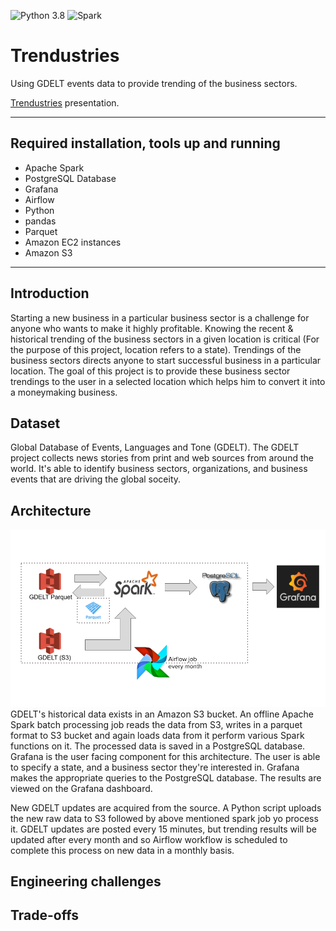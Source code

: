 ![Python 3.8](https://img.shields.io/badge/python-3.7-green.svg)
![Spark](https://img.shields.io/badge/Spark-2.4.5-green)

# Trendustries
Using GDELT events data to provide trending of the business sectors.


[Trendustries](https://docs.google.com/presentation/d/1Ac4zOok6FbNJ7UfcnFMbY5wfHUFLPWu_-mNgvXp4lzs/edit?usp=sharing) presentation.

<hr/>

## Required installation, tools up and running
- Apache Spark
- PostgreSQL Database
- Grafana
- Airflow
- Python
- pandas
- Parquet
- Amazon EC2 instances
- Amazon S3

<hr/>

## Introduction
Starting a new business in a particular business sector is a challenge for anyone who wants to make it highly profitable. Knowing the recent & historical trending of the business sectors in a given location is critical (For the purpose of this project, location refers to a state). Trendings of the business sectors directs anyone to start successful business in a particular location. The goal of this project is to provide these business sector trendings to the user in a selected location which helps him to convert it into a moneymaking business. 


## Dataset
Global Database of Events, Languages and Tone (GDELT).
The GDELT project collects news stories from print and web sources from around the world. It's able to identify business sectors, organizations, and business events that are driving the global soceity. 

## Architecture
![Image](img/pipeline_v2.png)
GDELT's historical data exists in an Amazon S3 bucket. An offline Apache Spark batch processing job reads the data from S3, writes in a parquet format to S3 bucket and again loads data from it perform various Spark functions on it. The processed data is saved in a PostgreSQL database. Grafana is the user facing component for this architecture. The user is able to specify a state, and a business sector they're interested in. Grafana makes the appropriate queries to the PostgreSQL database. The results are viewed on the Grafana dashboard.

New GDELT updates are acquired from the source. A Python script uploads the new raw data to S3 followed by above mentioned spark job yo process it. GDELT updates are posted every 15 minutes, but trending results will be updated after every month and so Airflow workflow is scheduled to complete this process on new data in a monthly basis.


## Engineering challenges


## Trade-offs